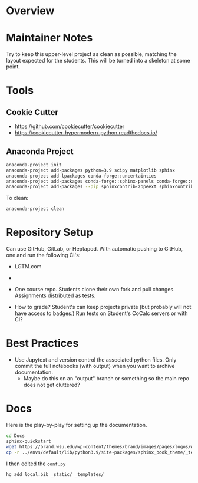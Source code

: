 Overview
========



Maintainer Notes
================
Try to keep this upper-level project as clean as possible, matching the layout expected
for the students.  This will be turned into a skeleton at some point.


Tools
=====

## Cookie Cutter
* https://github.com/cookiecutter/cookiecutter
* https://cookiecutter-hypermodern-python.readthedocs.io/

## Anaconda Project

```bash
anaconda-project init
anaconda-project add-packages python=3.9 scipy matplotlib sphinx
anaconda-project add-lpackages conda-forge::uncertainties
anaconda-project add-packages conda-forge::sphinx-panels conda-forge::sphinx-book-theme conda-forge::myst-nb
anaconda-project add-packages --pip sphinxcontrib-zopeext sphinxcontrib-bibtex 
```

To clean:

```bash
anaconda-project clean
```

Repository Setup
================

Can use GitHub, GitLab, or Heptapod.  With automatic pushing to GitHub, one and run the
following CI's:
* LGTM.com
* 

* One course repo.  Students clone their own fork and pull changes.  Assignments
  distributed as tests.
* How to grade?  Student's can keep projects private (but probably will not have access
  to badges.)  Run tests on Student's CoCalc servers or with CI?
  

Best Practices
==============
* Use Jupytext and version control the associated python files.  Only commit the full
  notebooks (with output) when you want to archive documentation.
  * Maybe do this on an "output" branch or something so the main repo does not get
    cluttered?


Docs
====
Here is the play-by-play for setting up the documentation.

```bash
cd Docs
sphinx-quickstart
wget https://brand.wsu.edu/wp-content/themes/brand/images/pages/logos/wsu-signature-vertical.svg -O _static/wsu-logo.svg 
cp -r ../envs/default/lib/python3.9/site-packages/sphinx_book_theme/_templates/* _templates
```

I then edited the `conf.py`

```bash
hg add local.bib _static/ _templates/
